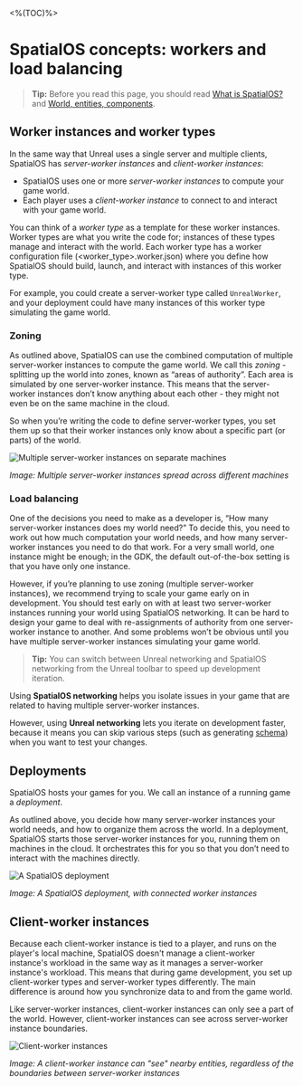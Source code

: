 <%(TOC)%>
# SpatialOS concepts: workers and load balancing

> **Tip:** Before you read this page, you should read [What is SpatialOS?]({{urlRoot}}/content/spatialos-concepts/what-is-spatialos) and [World, entities, components]({{urlRoot}}/content/spatialos-concepts/world-entities-components).

## Worker instances and worker types

In the same way that Unreal uses a single server and multiple clients, SpatialOS has _server-worker instances_ and _client-worker instances_:

* SpatialOS uses one or more _server-worker instances_ to compute your game world.
* Each player uses a _client-worker instance_ to connect to and interact with your game world.

You can think of a _worker type_ as a template for these worker instances. Worker types are what you write the code for; instances of these types manage and interact with the world. Each worker type has a worker configuration file (<worker_type>.worker.json) where you define how SpatialOS should build, launch, and interact with instances of this worker type.

For example, you could create a server-worker type called `UnrealWorker`, and your deployment could have many instances of this worker type simulating the game world.

### Zoning

As outlined above, SpatialOS can use the combined computation of multiple server-worker instances to compute the game world. We call this _zoning_ - splitting up the world into zones, known as “areas of authority”. Each area is simulated by one server-worker instance. This means that the server-worker instances don’t know anything about each other - they might not even be on the same machine in the cloud. 

So when you’re writing the code to define server-worker types, you set them up so that their worker instances only know about a specific part (or parts) of the world.

![Multiple server-worker instances on separate machines]({{assetRoot}}assets/screen-grabs/workers-machines.png)

_Image: Multiple server-worker instances spread across different machines_

### Load balancing

One of the decisions you need to make as a developer is, “How many server-worker instances does my world need?” To decide this, you need to work out how much computation your world needs, and how many server-worker instances you need to do that work. For a very small world, one instance might be enough; in the GDK, the default out-of-the-box setting is that you have only one instance. 

However, if you’re planning to use zoning (multiple server-worker instances), we recommend trying to scale your game early on in development. You should test early on with at least two server-worker instances running your world using SpatialOS networking. It can be hard to design your game to deal with re-assignments of authority from one server-worker instance to another. And some problems won’t be obvious until you have multiple server-worker instances simulating your game world.

> **Tip:** You can switch between Unreal networking and SpatialOS networking from the Unreal toolbar to speed up development iteration.

Using **SpatialOS networking** helps you isolate issues in your game that are related to having multiple server-worker instances.

However, using **Unreal networking** lets you iterate on development faster, because it means you can skip various steps (such as generating [schema]({{urlRoot}}/content/how-to-use-schema)) when you want to test your changes.

## Deployments

SpatialOS hosts your games for you. We call an instance of a running game a _deployment_.

As outlined above, you decide how many server-worker instances your world needs, and how to organize them across the world. In a deployment, SpatialOS starts those server-worker instances for you, running them on machines in the cloud. It orchestrates this for you so that you don’t need to interact with the machines directly.

![A SpatialOS deployment]({{assetRoot}}assets/screen-grabs/deployment.png)

_Image: A SpatialOS deployment, with connected worker instances_

## Client-worker instances

Because each client-worker instance is tied to a player, and runs on the player's local machine, SpatialOS doesn't manage a client-worker instance's workload in the same way as it manages a server-worker instance's workload. This means that during game development, you set up client-worker types and server-worker types differently. The main difference is around how you synchronize data to and from the game world.

Like server-worker instances, client-worker instances can only see a part of the world. However, client-worker instances can see across server-worker instance boundaries.

![Client-worker instances]({{assetRoot}}assets/screen-grabs/client-workers.png)

_Image: A client-worker instance can "see" nearby entities, regardless of the boundaries between server-worker instances_

<!--
TODO
We need to create the following how-to docs:
Creating worker types https://improbableio.atlassian.net/browse/DOC-1064
Setting up load balancing https://improbableio.atlassian.net/browse/DOC-1065
-->